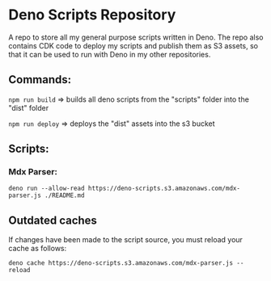 # Deno Scripts Repository

A repo to store all my general purpose scripts written in Deno.
The repo also contains CDK code to deploy my scripts and publish them as S3 assets, so that it can be used to run with Deno in my other repositories.

## Commands:

`npm run build` => builds all deno scripts from the "scripts" folder into the "dist" folder

`npm run deploy` => deploys the "dist" assets into the s3 bucket

## Scripts:

### Mdx Parser:

```shell script
deno run --allow-read https://deno-scripts.s3.amazonaws.com/mdx-parser.js ./README.md
```

## Outdated caches

If changes have been made to the script source, you must reload your cache as follows:

```shell script
deno cache https://deno-scripts.s3.amazonaws.com/mdx-parser.js --reload
```
